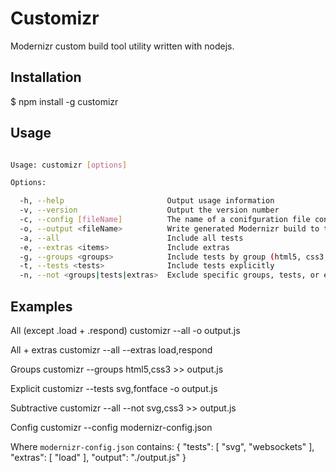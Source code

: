 # Customizr

Modernizr custom build tool utility written with nodejs.

## Installation

   $ npm install -g customizr

## Usage

```bash

Usage: customizr [options]

Options:

  -h, --help                       Output usage information
  -v, --version                    Output the version number
  -c, --config [fileName]          The name of a conifguration file containing a JSON object that has properties for any of the following options. If no name is provided, uses modernizr-config.json
  -o, --output <fileName>          Write generated Modernizr build to this output file
  -a, --all                        Include all tests
  -e, --extras <items>             Include extras
  -g, --groups <groups>            Include tests by group (html5, css3, misc)
  -t, --tests <tests>              Include tests explicitly
  -n, --not <groups|tests|extras>  Exclude specific groups, tests, or extras

```

## Examples

All (except .load + .respond)
   customizr --all -o output.js

All + extras
   customizr --all --extras load,respond

Groups
   customizr --groups html5,css3 >> output.js

Explicit
   customizr --tests svg,fontface -o output.js

Subtractive
   customizr --all --not svg,css3 >> output.js

Config
   customizr --config modernizr-config.json

Where `modernizr-config.json` contains:
   {
     "tests": [ "svg", "websockets" ],
     "extras": [ "load" ],
     "output": "./output.js"
   }